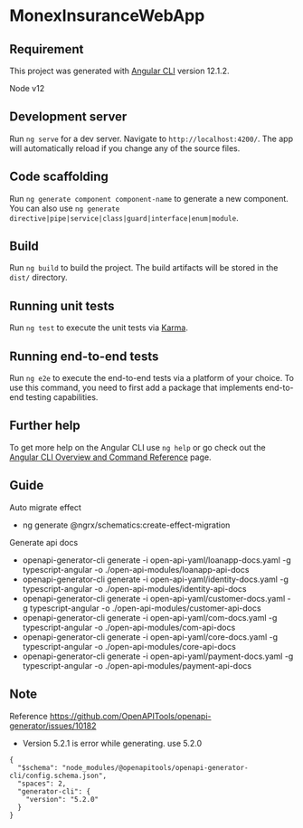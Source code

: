 # MonexInsuranceWebApp

## Requirement
This project was generated with [Angular CLI](https://github.com/angular/angular-cli) version 12.1.2.

Node v12

## Development server

Run `ng serve` for a dev server. Navigate to `http://localhost:4200/`. The app will automatically reload if you change any of the source files.

## Code scaffolding

Run `ng generate component component-name` to generate a new component. You can also use `ng generate directive|pipe|service|class|guard|interface|enum|module`.

## Build

Run `ng build` to build the project. The build artifacts will be stored in the `dist/` directory.

## Running unit tests

Run `ng test` to execute the unit tests via [Karma](https://karma-runner.github.io).

## Running end-to-end tests

Run `ng e2e` to execute the end-to-end tests via a platform of your choice. To use this command, you need to first add a package that implements end-to-end testing capabilities.

## Further help

To get more help on the Angular CLI use `ng help` or go check out the [Angular CLI Overview and Command Reference](https://angular.io/cli) page.

## Guide

Auto migrate effect
- ng generate @ngrx/schematics:create-effect-migration

Generate api docs
- openapi-generator-cli generate -i open-api-yaml/loanapp-docs.yaml -g typescript-angular -o ./open-api-modules/loanapp-api-docs 
- openapi-generator-cli generate -i open-api-yaml/identity-docs.yaml -g typescript-angular -o ./open-api-modules/identity-api-docs
- openapi-generator-cli generate -i open-api-yaml/customer-docs.yaml -g typescript-angular -o ./open-api-modules/customer-api-docs
- openapi-generator-cli generate -i open-api-yaml/com-docs.yaml -g typescript-angular -o ./open-api-modules/com-api-docs
- openapi-generator-cli generate -i open-api-yaml/core-docs.yaml -g typescript-angular -o ./open-api-modules/core-api-docs
- openapi-generator-cli generate -i open-api-yaml/payment-docs.yaml -g typescript-angular -o ./open-api-modules/payment-api-docs

## Note
Reference https://github.com/OpenAPITools/openapi-generator/issues/10182
- Version 5.2.1 is error while generating. use 5.2.0
```
{
  "$schema": "node_modules/@openapitools/openapi-generator-cli/config.schema.json",
  "spaces": 2,
  "generator-cli": {
    "version": "5.2.0"
  }
}
```
